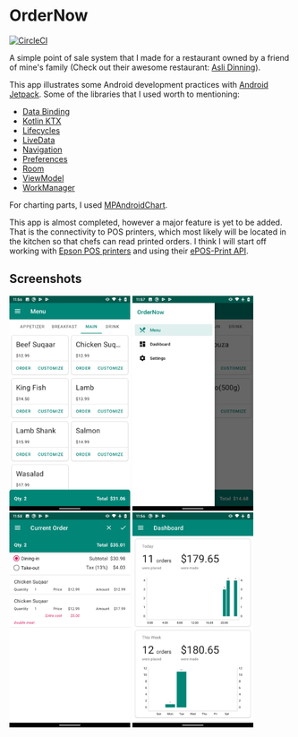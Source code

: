 # OrderNow

[![CircleCI](https://circleci.com/gh/mryuezhang/OrderNow/tree/master.svg?style=svg)](https://circleci.com/gh/mryuezhang/OrderNow/tree/master)

A simple point of sale system that I made for a restaurant owned by a friend of mine's family (Check out their awesome restaurant: [Asli Dinning](https://www.google.com/maps/place/Asli+Dining/@45.3653267,-75.6617247,17z/data=!3m1!4b1!4m5!3m4!1s0x4cce08bdb40084c9:0x622e1a63edcb4ccf!8m2!3d45.365323!4d-75.659536)).

This app illustrates some Android development practices with [Android Jetpack](https://developer.android.com/jetpack/). 
Some of the libraries that I used worth to mentioning: 
* [Data Binding](https://developer.android.com/topic/libraries/data-binding/)
* [Kotlin KTX](https://developer.android.com/kotlin/ktx)
* [Lifecycles](https://developer.android.com/topic/libraries/architecture/lifecycle)
* [LiveData](https://developer.android.com/topic/libraries/architecture/livedata)
* [Navigation](https://developer.android.com/guide/navigation)
* [Preferences](https://developer.android.com/guide/topics/ui/settings)
* [Room](https://developer.android.com/topic/libraries/architecture/room)
* [ViewModel](https://developer.android.com/topic/libraries/architecture/viewmodel)
* [WorkManager](https://developer.android.com/topic/libraries/architecture/workmanager)

For charting parts, I used [MPAndroidChart](https://github.com/PhilJay/MPAndroidChart).

This app is almost completed, however a major feature is yet to be added. That is the connectivity to POS printers, which most likely will be located
in the kitchen so that chefs can read printed orders. I think I will start off working with 
[Epson POS printers](https://epson.com/For-Work/Printers/POS/c/w150) and using their 
[ePOS-Print API](https://c4b.epson-biz.com/modules/community/index.php?content_id=3).

Screenshots
-----------

<img src="screenshots/screenshot_1.png" height="384" width="216"> <img src="screenshots/screenshot_2.png" height="384" width="216"> <img src="screenshots/screenshot_3.png" height="384" width="216"> <img src="screenshots/screenshot_4.png" height="384" width="216">
